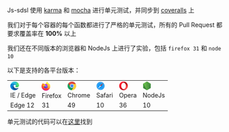 Js-sdsl 使用 [karma](https://karma-runner.github.io/) 和 [mocha](https://mochajs.org/) 进行单元测试，并同步到 [coveralls](https://coveralls.io/github/js-sdsl/js-sdsl) 上

我们对于每个容器的每个函数都进行了严格的单元测试，所有的 Pull Request 都要求覆盖率在 **100%** 以上

我们还在不同版本的浏览器和 NodeJs 上进行了实验，包括 `firefox 31` 和 `node 10`

以下是支持的各平台版本：

<style>.markdown-section>table{display:table;text-align:center;}</style>
<table>
  <tr>
    <td>
      <img alt="IE / Edge" src="/assets/image/platform/edge.png" />
      <div>IE / Edge</div>
    </td>
    <td>
      <img alt="Firefox" src="/assets/image/platform/firefox.png" />
      <div>Firefox</div>
    </td>
    <td>
      <img alt="Chrome" src="/assets/image/platform/chrome.png" />
      <div>Chrome</div>
    </td>
    <td>
      <img alt="Safari" src="/assets/image/platform/safari.png" />
      <div>Safari</div>
    </td>
    <td>
      <img alt="Opera" src="/assets/image/platform/opera.png" />
      <div>Opera</div>
    </td>
    <td>
      <img alt="NodeJs" src="/assets/image/platform/nodejs.png" />
      <div>NodeJs</div>
    </td>
  </tr>
  <tr>
    <td>Edge 12</td>
    <td>31</td>
    <td>49</td>
    <td>10</td>
    <td>36</td>
    <td>10</td>
  </tr>
</table>

单元测试的代码可以在[这里](https://github.com/js-sdsl/js-sdsl/tree/main/test)找到
